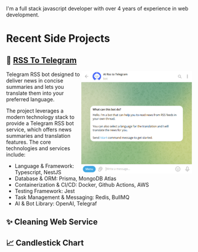 I'm a full stack javascript developer with over 4 years of experience in web development.

# Recent Side Projects

## 📰 [RSS To Telegram](https://t.me/ai_rss_to_telegram_bot)

<a href="https://github.com/Ksenia0479/rss-to-telegram">
    <img src="images/rss-to-telegram.png" align="right" width="300" style="max-width: 100%;"/>
</a>

Telegram RSS bot designed to deliver news in concise summaries and lets you translate them into your preferred language.

The project leverages a modern technology stack to provide a Telegram RSS bot service, which offers news summaries and translation features. The core technologies and services include:

- Language & Framework: Typescript, NestJS
- Database & ORM: Prisma, MongoDB Atlas
- Containerization & CI/CD: Docker, Github Actions, AWS
- Testing Framework: Jest
- Task Management & Messaging: Redis, BullMQ
- AI & Bot Library: OpenAI, Telegraf

## ✨ Cleaning Web Service

## 📈 Candlestick Chart
